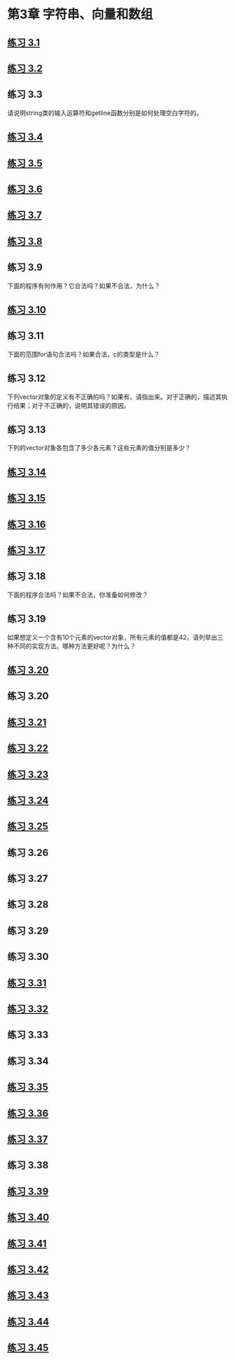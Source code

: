 # 第3章 字符串、向量和数组
## [练习 3.1](https://github.com/LuckyGan/CppPrimer/blob/master/ch03/ex3_01_a.cc)
## [练习 3.2](https://github.com/LuckyGan/CppPrimer/blob/master/ch03/ex3_02.cc)
## 练习 3.3
请说明string类的输入运算符和getline函数分别是如何处理空白字符的。
## [练习 3.4](https://github.com/LuckyGan/CppPrimer/blob/master/ch03/ex3_04.cc)
## [练习 3.5](https://github.com/LuckyGan/CppPrimer/blob/master/ch03/ex3_05.cc)
## [练习 3.6](https://github.com/LuckyGan/CppPrimer/blob/master/ch03/ex3_06.cc)
## [练习 3.7](https://github.com/LuckyGan/CppPrimer/blob/master/ch03/ex3_07.cc)
## [练习 3.8](https://github.com/LuckyGan/CppPrimer/blob/master/ch03/ex3_08.cc)
## 练习 3.9
下面的程序有何作用？它合法吗？如果不合法，为什么？
## [练习 3.10](https://github.com/LuckyGan/CppPrimer/blob/master/ch03/ex3_10.cc)
## 练习 3.11
下面的范围for语句合法吗？如果合法，c的类型是什么？
## 练习 3.12
下列vector对象的定义有不正确的吗？如果有，请指出来。对于正确的，描述其执行结果；对于不正确的，说明其错误的原因。
## 练习 3.13
下列的vector对象各包含了多少各元素？这些元素的值分别是多少？
## [练习 3.14](https://github.com/LuckyGan/CppPrimer/blob/master/ch03/ex3_14.cc)
## [练习 3.15](https://github.com/LuckyGan/CppPrimer/blob/master/ch03/ex3_15.cc)
## [练习 3.16](https://github.com/LuckyGan/CppPrimer/blob/master/ch03/ex3_16.cc)
## [练习 3.17](https://github.com/LuckyGan/CppPrimer/blob/master/ch03/ex3_17.cc)
## 练习 3.18
下面的程序合法吗？如果不合法，你准备如何修改？
## 练习 3.19
如果想定义一个含有10个元素的vector对象，所有元素的值都是42，请列举出三种不同的实现方法。哪种方法更好呢？为什么？
## [练习 3.20](https://github.com/LuckyGan/CppPrimer/blob/master/ch03/ex3_20.cc)
## 练习 3.20
## [练习 3.21](https://github.com/LuckyGan/CppPrimer/blob/master/ch03/ex3_21.cc)
## [练习 3.22](https://github.com/LuckyGan/CppPrimer/blob/master/ch03/ex3_22.cc)
## [练习 3.23](https://github.com/LuckyGan/CppPrimer/blob/master/ch03/ex3_23.cc)
## [练习 3.24](https://github.com/LuckyGan/CppPrimer/blob/master/ch03/ex3_24.cc)
## [练习 3.25](https://github.com/LuckyGan/CppPrimer/blob/master/ch03/ex3_25.cc)
## 练习 3.26
## 练习 3.27
## 练习 3.28
## 练习 3.29
## 练习 3.30
## [练习 3.31](https://github.com/LuckyGan/CppPrimer/blob/master/ch03/ex3_31.cc)
## [练习 3.32](https://github.com/LuckyGan/CppPrimer/blob/master/ch03/ex3_32.cc)
## 练习 3.33
## 练习 3.34
## [练习 3.35](https://github.com/LuckyGan/CppPrimer/blob/master/ch03/ex3_35.cc)
## [练习 3.36](https://github.com/LuckyGan/CppPrimer/blob/master/ch03/ex3_36.cc)
## [练习 3.37](https://github.com/LuckyGan/CppPrimer/blob/master/ch03/ex3_37.cc)
## 练习 3.38
## [练习 3.39](https://github.com/LuckyGan/CppPrimer/blob/master/ch03/ex3_39.cc)
## [练习 3.40](https://github.com/LuckyGan/CppPrimer/blob/master/ch03/ex3_40.cc)
## [练习 3.41](https://github.com/LuckyGan/CppPrimer/blob/master/ch03/ex3_41.cc)
## [练习 3.42](https://github.com/LuckyGan/CppPrimer/blob/master/ch03/ex3_42.cc)
## [练习 3.43](https://github.com/LuckyGan/CppPrimer/blob/master/ch03/ex3_43.cc)
## [练习 3.44](https://github.com/LuckyGan/CppPrimer/blob/master/ch03/ex3_44.cc)
## [练习 3.45](https://github.com/LuckyGan/CppPrimer/blob/master/ch03/ex3_45.cc)
